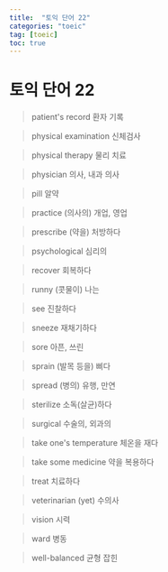 ```yaml
---
title:  "토익 단어 22"
categories: "toeic"
tag: [toeic]
toc: true
---
```


# 토익 단어 22

> patient's record
> 환자 기록

> physical examination
> 신체검사

> physical therapy
> 물리 치료

> physician
> 의사, 내과 의사

> pill
> 알약

> practice
> (의사의) 개업, 영업

> prescribe
> (약을) 처방하다

> psychological
> 심리의

> recover
> 회복하다

> runny
> (콧물이) 나는

> see
> 진찰하다

> sneeze
> 재채기하다

> sore
> 아픈, 쓰린

> sprain
> (발목 등을) 삐다

> spread
> (병의) 유행, 만연

> sterilize
> 소독(살균)하다

> surgical
> 수술의, 외과의

> take one's temperature
> 체온을 재다

> take some medicine
> 약을 복용하다

> treat
> 치료하다

> veterinarian (yet)
> 수의사

> vision
> 시력

> ward
> 병동

> well-balanced
> 균형 잡힌














































